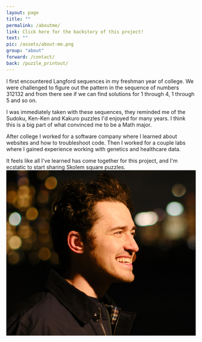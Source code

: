 ```yaml
---
layout: page
title: ""
permalink: /aboutme/
link: Click here for the backstory of this project!
text: "" 
pic: /assets/about-me.png
group: "about"
forward: /contact/
back: /puzzle_printout/
---
```

<div class="page-wrap-text">I first encountered Langford sequences in my freshman year of college. We were challenged to figure out the pattern in the sequence of numbers 312132 and from there see if we can find solutions for 1 through 4, 1 through 5 and so on.

I was immediately taken with these sequences, they reminded me of the Sudoku, Ken-Ken and Kakuro puzzles I'd enjoyed for many years. I think this is a big part of what convinced me to be a Math major.

After college I worked for a software company where I learned about websites and how to troubleshoot code. Then I worked for a couple labs where I gained experience working with genetics and healthcare data.

It feels like all I've learned has come together for this project, and I'm ecstatic to start sharing Skolem square puzzles.
<img class="smallish_img" src="/assets/pic-of-me.jpg">
</div>

